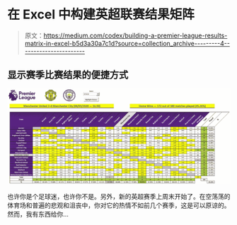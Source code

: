 # 在 Excel 中构建英超联赛结果矩阵

> 原文：<https://medium.com/codex/building-a-premier-league-results-matrix-in-excel-b5d3a30a7c1d?source=collection_archive---------4----------------------->

## 显示赛季比赛结果的便捷方式

![](img/06fc1f092b0fcf504c309e1f482b4b5c.png)

也许你是个足球迷，也许你不是。另外，新的英超赛季上周末开始了。在空荡荡的体育场和普遍的悲观和沮丧中，你对它的热情不如前几个赛季，这是可以原谅的。然而，我有东西给你…